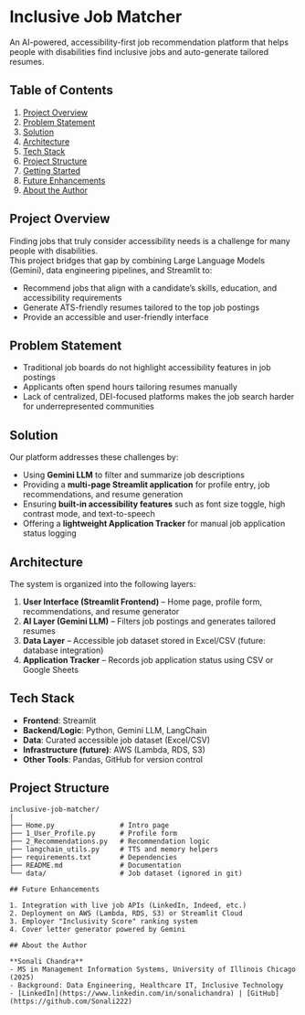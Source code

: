 # Inclusive Job Matcher

An AI-powered, accessibility-first job recommendation platform that helps people with disabilities find inclusive jobs and auto-generate tailored resumes.

## Table of Contents

1. [Project Overview](#project-overview)  
2. [Problem Statement](#problem-statement)  
3. [Solution](#solution)  
4. [Architecture](#architecture)  
5. [Tech Stack](#tech-stack)  
6. [Project Structure](#project-structure)  
7. [Getting Started](#getting-started)  
8. [Future Enhancements](#future-enhancements)  
9. [About the Author](#about-the-author)  

## Project Overview

Finding jobs that truly consider accessibility needs is a challenge for many people with disabilities.  
This project bridges that gap by combining Large Language Models (Gemini), data engineering pipelines, and Streamlit to:

- Recommend jobs that align with a candidate’s skills, education, and accessibility requirements  
- Generate ATS-friendly resumes tailored to the top job postings  
- Provide an accessible and user-friendly interface  

## Problem Statement

- Traditional job boards do not highlight accessibility features in job postings  
- Applicants often spend hours tailoring resumes manually  
- Lack of centralized, DEI-focused platforms makes the job search harder for underrepresented communities  

## Solution

Our platform addresses these challenges by:

- Using **Gemini LLM** to filter and summarize job descriptions  
- Providing a **multi-page Streamlit application** for profile entry, job recommendations, and resume generation  
- Ensuring **built-in accessibility features** such as font size toggle, high contrast mode, and text-to-speech  
- Offering a **lightweight Application Tracker** for manual job application status logging  

## Architecture

The system is organized into the following layers:

1. **User Interface (Streamlit Frontend)** – Home page, profile form, recommendations, and resume generator  
2. **AI Layer (Gemini LLM)** – Filters job postings and generates tailored resumes  
3. **Data Layer** – Accessible job dataset stored in Excel/CSV (future: database integration)  
4. **Application Tracker** – Records job application status using CSV or Google Sheets  

## Tech Stack

- **Frontend**: Streamlit  
- **Backend/Logic**: Python, Gemini LLM, LangChain  
- **Data**: Curated accessible job dataset (Excel/CSV)  
- **Infrastructure (future)**: AWS (Lambda, RDS, S3)  
- **Other Tools**: Pandas, GitHub for version control  

## Project Structure

```text
inclusive-job-matcher/
│
├── Home.py                # Intro page
├── 1_User_Profile.py      # Profile form
├── 2_Recommendations.py   # Recommendation logic
├── langchain_utils.py     # TTS and memory helpers
├── requirements.txt       # Dependencies
├── README.md              # Documentation
└── data/                  # Job dataset (ignored in git)

## Future Enhancements

1. Integration with live job APIs (LinkedIn, Indeed, etc.)  
2. Deployment on AWS (Lambda, RDS, S3) or Streamlit Cloud  
3. Employer "Inclusivity Score" ranking system  
4. Cover letter generator powered by Gemini  

## About the Author

**Sonali Chandra**  
- MS in Management Information Systems, University of Illinois Chicago (2025)  
- Background: Data Engineering, Healthcare IT, Inclusive Technology  
- [LinkedIn](https://www.linkedin.com/in/sonalichandra) | [GitHub](https://github.com/Sonali222)  



